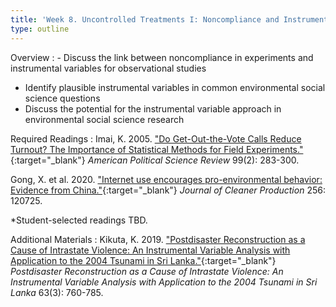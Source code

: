 ```yaml
---
title: 'Week 8. Uncontrolled Treatments I: Noncompliance and Instrumental Variables (Oct 17)'
type: outline
---
```


Overview
: - Discuss the link between noncompliance in experiments and instrumental variables for observational studies
  - Identify plausible instrumental variables in common environmental social science questions
  - Discuss the potential for the instrumental variable approach in environmental social science research

Required Readings
: Imai, K. 2005. ["Do Get-Out-the-Vote Calls Reduce Turnout? The Importance of Statistical Methods for Field Experiments."](https://doi.org/10.1017/S0003055405051658){:target="_blank"} _American Political Science Review_ 99(2): 283-300.

  Gong, X. et al. 2020. ["Internet use encourages pro-environmental behavior: Evidence from China."](https://doi.org/10.1016/j.jclepro.2020.120725){:target="_blank"} _Journal of Cleaner Production_ 256: 120725.

  *Student-selected readings TBD.

Additional Materials
: Kikuta, K. 2019. ["Postdisaster Reconstruction as a Cause of Intrastate Violence: An Instrumental Variable Analysis with Application to the 2004 Tsunami in Sri Lanka."](https://doi.org/10.1177/0022002717753919){:target="_blank"} _Postdisaster Reconstruction as a Cause of Intrastate Violence: An Instrumental Variable Analysis with Application to the 2004 Tsunami in Sri Lanka_ 63(3): 760-785.
